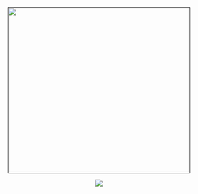 <div id="header" align="center">

<div id="header" align="center">
<a href=" ">
<img src="https://file.garden/Z3bN9S1OK095pmVR/Untitled24_20250317065944.png" width='410' height='374'>
</a>

![](https://readme-typing-svg.demolab.com?font=Estonia&&size=30&letterSpacing=1px&pause=1000&color=FFFFFF&center=true&multiline=true&width=435&lines=How+can+a+loving+god+cause+such+agony%3F)

